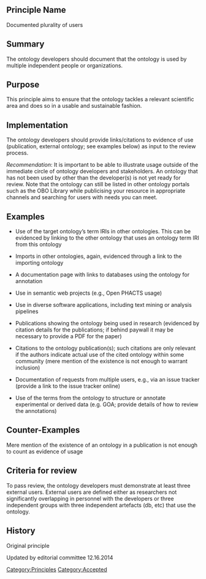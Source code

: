 Principle Name
--------------

Documented plurality of users

Summary
-------

The ontology developers should document that the ontology is used by
multiple independent people or organizations.

Purpose
-------

This principle aims to ensure that the ontology tackles a relevant
scientific area and does so in a usable and sustainable fashion.

Implementation
--------------

The ontology developers should provide links/citations to evidence of
use (publication, external ontology; see examples below) as input to the
review process.

*Recommendation*: It is important to be able to illustrate usage outside
of the immediate circle of ontology developers and stakeholders. An
ontology that has not been used by other than the developer(s) is not
yet ready for review. Note that the ontology can still be listed in
other ontology portals such as the OBO Library while publicising your
resource in appropriate channels and searching for users with needs you
can meet.

Examples
--------

-   Use of the target ontology’s term IRIs in other ontologies. This can
    be evidenced by linking to the other ontology that uses an ontology
    term IRI from this ontology

-   Imports in other ontologies, again, evidenced through a link to the
    importing ontology

-   A documentation page with links to databases using the ontology for
    annotation

-   Use in semantic web projects (e.g., Open PHACTS usage)

-   Use in diverse software applications, including text mining or
    analysis pipelines

-   Publications showing the ontology being used in research (evidenced
    by citation details for the publications; if behind paywall it may
    be necessary to provide a PDF for the paper)

-   Citations to the ontology publication(s); such citations are only
    relevant if the authors indicate actual use of the cited ontology
    within some community (mere mention of the existence is not enough
    to warrant inclusion)

-   Documentation of requests from multiple users, e.g., via an issue
    tracker (provide a link to the issue tracker online)

-   Use of the terms from the ontology to structure or annotate
    experimental or derived data (e.g. GOA; provide details of how to
    review the annotations)

Counter-Examples
----------------

Mere mention of the existence of an ontology in a publication is not
enough to count as evidence of usage

Criteria for review
-------------------

To pass review, the ontology developers must demonstrate at least three
external users. External users are defined either as researchers not
significantly overlapping in personnel with the developers or three
independent groups with three independent artefacts (db, etc) that use
the ontology.

History
-------

Original principle

Updated by editorial committee 12.16.2014

<Category:Principles> <Category:Accepted>
